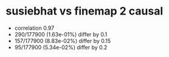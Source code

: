 # susiebhat vs finemap  2 causal

- correlation 0.97
- 290/177900 (1.63e-01%) differ by 0.1
- 157/177900 (8.83e-02%) differ by 0.15
- 95/177900 (5.34e-02%) differ by 0.2


